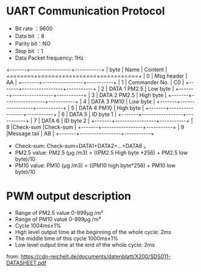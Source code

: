 ﻿# UART Communication Protocol

* Bit rate ：9600
* Data bit ：8
* Parity bit：NO
* Stop bit ：1
* Data Packet frequency: 1Hz


+-------+-----------------+-----------+
| byte  | Name            |  Content  |
+=======+=================+===========+
| 0     | Msg header      | AA        |
+-------+-----------------+-----------+
| 1     | Commander No.   | C0 |
+-------+-----------------+-----------+
| 2     | DATA 1 PM2.5    | Low byte |
+-------+-----------------+-----------+
| 3     | DATA 2 PM2.5    | High byte |
+-------+-----------------+-----------+
| 4     | DATA 3 PM10     | Low byte |
+-------+-----------------+-----------+
| 5     | DATA 4 PM10     | High byte |
+-------+-----------------+-----------+
| 6     | DATA 5          | ID byte 1 |
+-------+-----------------+-----------+
| 7     | DATA 6          | ID byte 2 |
+-------+-----------------+-----------+
| 8     |Check-sum        |Check-sum |
+-------+-----------------+-----------+
| 9     |Message tail     | AB |
+-------+-----------------+-----------+

* Check-sum: Check-sum=DATA1+DATA2+...+DATA6 。
* PM2.5 value: PM2.5 (μg /m3) = ((PM2.5 High byte *256) + PM2.5 low byte)/10
* PM10 value: PM10 (μg /m3) = ((PM10 high byte*256) + PM10 low byte)/10


# PWM output description
* Range of PM2.5 value 0-999μg /m³
* Range of PM10 value 0-999μg /m³
* Cycle 1004ms±1%
* High level output time at the beginning of the whole cycle: 2ms
* The middle time of this cycle 1000ms±1%
* Low level output time at the end of the whole cycle: 2ms


from: https://cdn-reichelt.de/documents/datenblatt/X200/SDS011-DATASHEET.pdf 